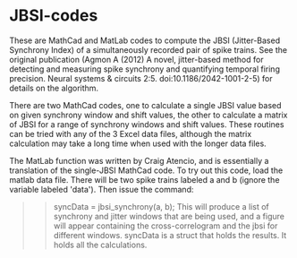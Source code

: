 # JBSI-codes
These are MathCad and MatLab codes to compute the JBSI (Jitter-Based Synchrony Index) of a simultaneously recorded pair of spike trains.
See the original publication (Agmon A (2012) A novel, jitter-based method for detecting and measuring spike synchrony and quantifying temporal firing precision. Neural systems & circuits 2:5. doi:10.1186/2042-1001-2-5) for details on the algorithm.

There are two MathCad codes, one to calculate a single JBSI value based on given synchrony window and shift values, the other to calculate a matrix of JBSI  for a range of synchrony windows and shift values. These routines can be tried with any of the 3 Excel data files, although the matrix calculation may take a long time when used with the longer data files. 

The MatLab function was written by Craig Atencio, and is essentially a translation of the single-JBSI MathCad code. To try out this code, load the matlab data file. There will be two spike trains labeled a and b (ignore the variable labeled 'data'). Then issue the command:
>>syncData = jbsi_synchrony(a, b);
This will produce a list of synchrony and jitter windows that are being used, and a figure will appear containing the cross-correlogram and the jbsi for different windows.
syncData is a struct that holds the results. It holds all the calculations.
